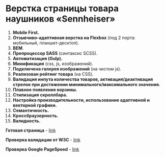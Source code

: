 # Верстка страницы товара наушников «Sennheiser»

1. **Mobile First.**
2. **Отзывчиво-адаптивная верстка на Flexbox** (под 2 порта: мобильный, планшет-десктоп).
3. **BEM**.
4. **Препроцессор SASS** (синтаксис SCSS).
5. **Автоматизация (Gulp).**
6. **Минификация** (сss, js, изображений).
6. **Подключена галерея изображений** (на чистом js).
6. **Реализован рейтинг товара** (на CSS).
7. **Валидация инпута количества товаров, активация/деактивация стрелок при достижении минимального/максимального значения.**
7. **Плавное появление корзины.**
7. **Стилизация скроллбара.**
11. **Настройка производительности, использование адаптивной и векторной графики.**
3. **Семантичность.**
10. **Кроссбраузерность.**
11. **Валидность.**


**Готовая страница** - [link](https://alexfuturist.github.io/test-sennheiser/)

**Проверка валидации от W3C**  - [link](https://validator.w3.org/nu/?doc=https%3A%2F%2Falexfuturist.github.io%2Ftest-sennheiser%2F)

**Проверка Google PageSpeed**  - [link](https://developers.google.com/speed/pagespeed/insights/?hl=uk&url=https%3A%2F%2Falexfuturist.github.io%2Ftest-sennheiser%2F&tab=desktop)
